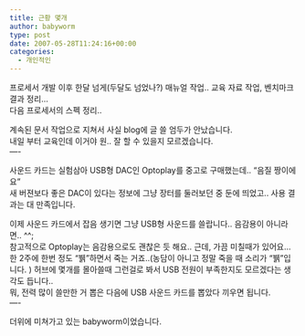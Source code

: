 ```yaml
---
title: 근황 몇개
author: babyworm
type: post
date: 2007-05-28T11:24:16+00:00
categories:
  - 개인적인
---
```

프로세서 개발 이후 한달 넘게(두달도 넘었나?) 매뉴얼 작업.. 교육 자료 작업, 벤치마크 결과 정리…<br>
다음 프로세서의 스펙 정리..

계속된 문서 작업으로 지쳐서 사실 blog에 글 쓸 엄두가 안났습니다.<br>
내일 부터 교육인데 이거야 원.. 잘 할 수 있을지 모르겠습니다.<br>
—-

사운드 카드는 실험삼아 USB형 DAC인 Optoplay를 중고로 구매했는데.. “음질 짱이에요”<br>
새 버젼보다 좋은 DAC이 있다는 정보에 그냥 장터를 둘러보던 중 둔에 띄었고.. 사용 결과는 대 만족입니다. 

이제 사운드 카드에서 잡음 생기면 그냥 USB형 사운드를 쓸랍니다.. 음감용이 아니라면.. ^^;<br>
참고적으로 Optoplay는 음감용으로도 괜찮은 듯 해요.. 근데, 가끔 미칠때가 있어요… 한 2주에 한번 정도 “뷁”하면서 죽는 거죠..(농담이 아니고 정말 죽을 때 소리가 “뷁”입니다. ) 허브에 몇개를 몰아쓸때 그런걸로 봐서 USB 전원이 부족한지도 모르겠다는 생각도 듭니다..<br>
뭐, 전력 많이 쓸만한 거 뽑은 다음에 USB 사운드 카드를 뽑았다 끼우면 됩니다.<br>
—-

더위에 미쳐가고 있는 babyworm이었습니다.
